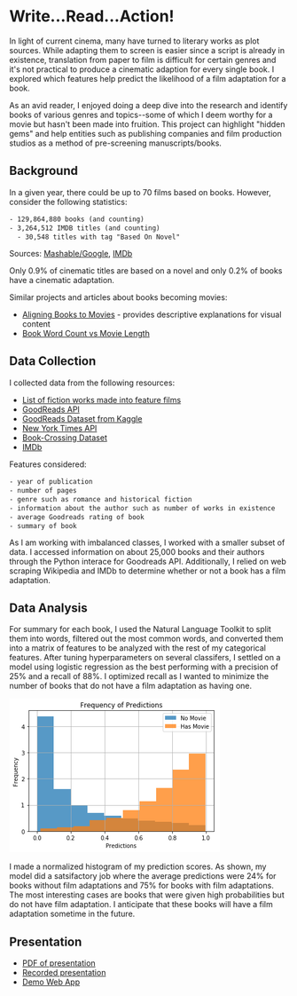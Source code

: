 # Write...Read...Action!

In light of current cinema, many have turned to literary works as plot sources. While adapting them to screen is easier since a script is already in existence, translation from paper to film is difficult for certain genres and it's not practical to produce a cinematic adaption for every single book. I explored which features help predict the likelihood of a film adaptation for a book. 

As an avid reader, I enjoyed doing a deep dive into the research and identify books of various genres and topics--some of which I deem worthy for a movie but hasn't been made into fruition. This project can highlight "hidden gems" and help entities such as publishing companies and film production studios as a method of pre-screening manuscripts/books.

## Background

In a given year, there could be up to 70 films based on books. However, consider the following statistics:
```
- 129,864,880 books (and counting)
- 3,264,512 IMDB titles (and counting)
  - 30,548 titles with tag "Based On Novel"
```
Sources: [Mashable/Google](https://mashable.com/2010/08/05/number-of-books-in-the-world/#P1TH6qxOSmqg), [IMDb](https://www.imdb.com/search/keyword?keywords=based-on-novel)

Only 0.9% of cinematic titles are based on a novel and only 0.2% of books have a cinematic adaptation. 

Similar projects and articles about books becoming movies:
- [Aligning Books to Movies](http://yknzhu.wixsite.com/mbweb) - provides descriptive explanations for visual content
- [Book Word Count vs Movie Length](https://www.overthinkingit.com/2013/08/12/book-word-count-movie-length-2/)

## Data Collection

I collected data from the following resources:

- [List of fiction works made into feature films](https://en.wikipedia.org/wiki/Lists_of_fiction_works_made_into_feature_films)
- [GoodReads API](https://www.goodreads.com/api/index#search.books)
- [GoodReads Dataset from Kaggle](https://www.kaggle.com/zygmunt/goodbooks-10k)
- [New York Times API](https://developer.nytimes.com)
- [Book-Crossing Dataset](http://www2.informatik.uni-freiburg.de/~cziegler/BX/)
- [IMDb](https://www.imdb.com/?ref_=nv_home)

Features considered:
```
- year of publication
- number of pages
- genre such as romance and historical fiction
- information about the author such as number of works in existence
- average Goodreads rating of book
- summary of book
```

As I am working with imbalanced classes, I worked with a smaller subset of data. I accessed information on about 25,000 books and their authors through the Python interace for Goodreads API. Additionally, I relied on web scraping Wikipedia and IMDb to determine whether or not a book has a film adaptation. 

## Data Analysis
For summary for each book, I used the Natural Language Toolkit to split them into words, filtered out the most common words, and converted them into a matrix of features to be analyzed with the rest of my categorical features. After tuning hyperparameters on several classifers, I settled on a model using logistic regression as the best performing with a precision of 25% and a recall of 88%. I optimized recall as I wanted to minimize the number of books that do not have a film adaptation as having one.

![alt text](https://github.com/SKGemini/capstone_project/blob/master/media/frequency.png "Frequency of Predictions")

I made a normalized histogram of my prediction scores. As shown, my model did a satsifactory job where the average predictions were 24% for books without film adaptations and 75% for books with film adaptations. The most interesting cases are books that were given high probabilities but do not have film adaptation. I anticipate that these books will have a film adaptation sometime in the future.

## Presentation
- [PDF of presentation](https://github.com/SKGemini/capstone_project/blob/master/Write...Read...Action!.pdf)
- [Recorded presentation](https://www.youtube.com/watch?v=TmMkflxlJ6U&index=7&list=PLxtztEze-DRedrinVPfmde2jq9UKwxBzq)
- [Demo Web App](https://github.com/SKGemini/capstone_project/blob/master/images/demo.mov)
